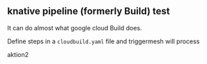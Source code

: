 ## knative pipeline (formerly Build) test

It can do almost what google cloud Build does.

Define steps in a `cloudbuild.yaml` file and triggermesh will process

aktion2
